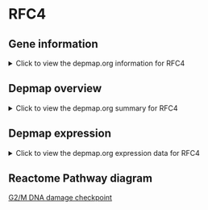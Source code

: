 <h1>RFC4</h1>

<h2>Gene information</h2>
<details>
  <summary>Click to view the depmap.org information for RFC4</summary>
  <iframe src="https://depmap.org/portal/gene/RFC4?tab=about" style="border:none;width:100%;height:800px"></iframe>
</details>

<h2>Depmap overview</h2>
<details>
  <summary>Click to view the depmap.org summary for RFC4</summary>
  <iframe src="https://depmap.org/portal/gene/RFC4?tab=overview" style="border:none;width:100%;height:800px"></iframe>
</details>

<h2>Depmap expression</h2>
<details>
  <summary>Click to view the depmap.org expression data for RFC4</summary>
  <iframe src="https://depmap.org/portal/gene/RFC4?tab=characterization" style="border:none;width:100%;height:800px"></iframe>
</details>



<h2>Reactome Pathway diagram</h2>
<a href="https://reactome.org/PathwayBrowser/#/R-HSA-69473">G2/M DNA damage checkpoint</a>



